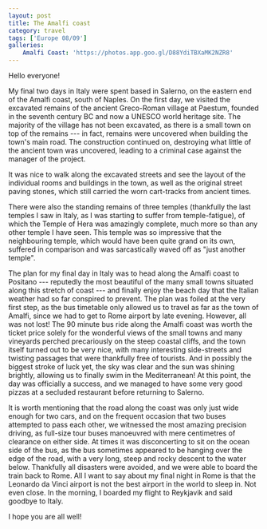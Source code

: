 ```yaml
---
layout: post
title: The Amalfi coast
category: travel
tags: ['Europe 08/09']
galleries:
    Amalfi Coast: 'https://photos.app.goo.gl/D88YdiTBXaMK2NZR8'
---
```


Hello everyone!

My final two days in Italy were spent based in Salerno, on the eastern end of
the Amalfi coast, south of Naples.
On the first day, we visited the excavated remains of the ancient Greco-Roman
village at Paestum, founded in the seventh century BC and now a UNESCO world
heritage site.
The majority of the village has not been excavated, as there is a small town
on top of the remains --- in fact, remains were uncovered when building the
town's main road.
The construction continued on, destroying what little of the ancient town was
uncovered, leading to a criminal case against the manager of the project.

It was nice to walk along the excavated streets and see the layout of the
individual rooms and buildings in the town, as well as the original street
paving stones, which still carried the worn cart-tracks from ancient times.

There were also the standing remains of three temples (thankfully the last
temples I saw in Italy, as I was starting to suffer from temple-fatigue), of
which the Temple of Hera was amazingly complete, much more so than any other
temple I have seen.
This temple was so impressive that the neighbouring temple, which would have
been quite grand on its own, suffered in comparison and was sarcastically
waved off as "just another temple".

The plan for my final day in Italy was to head along the Amalfi coast
to Positano --- reputedly the most beautiful of the many small towns situated
along this stretch of coast --- and finally enjoy the beach day that the
Italian weather had so far conspired to prevent.
The plan was foiled at the very first step, as the bus timetable only allowed
us to travel as far as the town of Amalfi, since we had to get to Rome airport
by late evening.
However, all was not lost!
The 90 minute bus ride along the Amalfi coast was worth the ticket price
solely for the wonderful views of the small towns and many vineyards perched
precariously on the steep coastal cliffs, and the town itself turned out to be
very nice, with many interesting side-streets and twisting passages that were
thankfully free of tourists.
And in possibly the biggest stroke of luck yet, the sky was clear and the sun
was shining brightly, allowing us to finally swim in the Mediterranean!
At this point, the day was officially a success, and we managed to have some
very good pizzas at a secluded restaurant before returning to Salerno.

It is worth mentioning that the road along the coast was only just wide enough
for two cars, and on the frequent occasion that two buses attempted to pass
each other, we witnessed the most amazing precision driving, as full-size tour
buses manoeuvred with mere centimetres of clearance on either side.
At times it was disconcerting to sit on the ocean side of the bus, as the bus
sometimes appeared to be hanging over the edge of the road, with a very long,
steep and rocky descent to the water below.
Thankfully all disasters were avoided, and we were able to board the train
back to Rome.
All I want to say about my final night in Rome is that the Leonardo da Vinci
airport is not the best airport in the world to sleep in.
Not even close.
In the morning, I boarded my flight to Reykjavik and said goodbye to Italy.

I hope you are all well!
